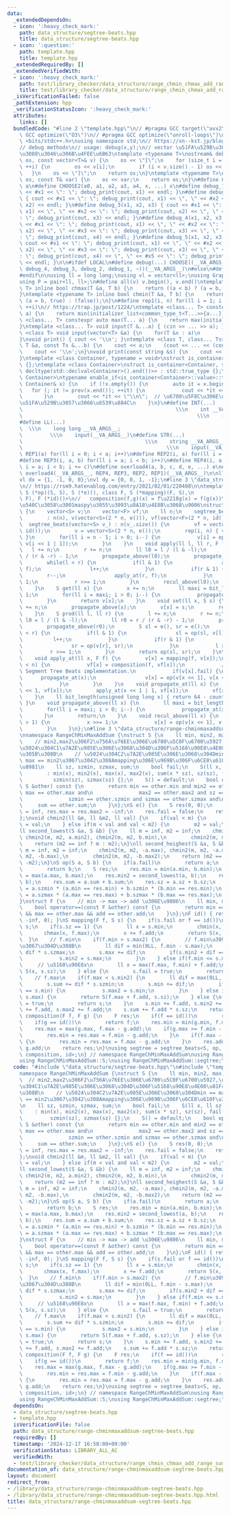 ```yaml
---
data:
  _extendedDependsOn:
  - icon: ':heavy_check_mark:'
    path: data_structure/segtree-beats.hpp
    title: data_structure/segtree-beats.hpp
  - icon: ':question:'
    path: template.hpp
    title: template.hpp
  _extendedRequiredBy: []
  _extendedVerifiedWith:
  - icon: ':heavy_check_mark:'
    path: test/library_checker/data_structure/range_chmin_chmax_add_range_sum.test.cpp
    title: test/library_checker/data_structure/range_chmin_chmax_add_range_sum.test.cpp
  _isVerificationFailed: false
  _pathExtension: hpp
  _verificationStatusIcon: ':heavy_check_mark:'
  attributes:
    links: []
  bundledCode: "#line 2 \"template.hpp\"\n// #pragma GCC target(\"avx2\")\n// #pragma\
    \ GCC optimize(\"O3\")\n// #pragma GCC optimize(\"unroll-loops\")\n\n#include\
    \ <bits/stdc++.h>\nusing namespace std;\n// https://xn--kst.jp/blog/2019/08/29/cpp-comp/\n\
    // debug methods\n// usage: debug(x,y);\n// vector \u51FA\u529B\u3067\u304D\u308B\
    \u3088\u3046\u306B\u4FEE\u6B63\ntemplate <typename T>\nostream& debug_print(ostream&\
    \ os, const vector<T>& v) {\n    os << \"[\";\n    for (size_t i = 0; i < v.size();\
    \ ++i) {\n        os << v[i];\n        if (i < v.size() - 1) os << \", \";\n \
    \   }\n    os << \"]\";\n    return os;\n}\ntemplate <typename T>\nostream& debug_print(ostream&\
    \ os, const T& var) {\n    os << var;\n    return os;\n}\n#define CHOOSE(a) CHOOSE2\
    \ a\n#define CHOOSE2(a0, a1, a2, a3, a4, x, ...) x\n#define debug_1(x1) { cout\
    \ << #x1 << \": \"; debug_print(cout, x1) << endl; }\n#define debug_2(x1, x2)\
    \ { cout << #x1 << \": \"; debug_print(cout, x1) << \", \" << #x2 << \": \"; debug_print(cout,\
    \ x2) << endl; }\n#define debug_3(x1, x2, x3) { cout << #x1 << \": \"; debug_print(cout,\
    \ x1) << \", \" << #x2 << \": \"; debug_print(cout, x2) << \", \" << #x3 << \"\
    : \"; debug_print(cout, x3) << endl; }\n#define debug_4(x1, x2, x3, x4) { cout\
    \ << #x1 << \": \"; debug_print(cout, x1) << \", \" << #x2 << \": \"; debug_print(cout,\
    \ x2) << \", \" << #x3 << \": \"; debug_print(cout, x3) << \", \" << #x4 << \"\
    : \"; debug_print(cout, x4) << endl; }\n#define debug_5(x1, x2, x3, x4, x5) {\
    \ cout << #x1 << \": \"; debug_print(cout, x1) << \", \" << #x2 << \": \"; debug_print(cout,\
    \ x2) << \", \" << #x3 << \": \"; debug_print(cout, x3) << \", \" << #x4 << \"\
    : \"; debug_print(cout, x4) << \", \" << #x5 << \": \"; debug_print(cout, x5)\
    \ << endl; }\n\n#ifdef LOCAL\n#define debug(...) CHOOSE((__VA_ARGS__, debug_5,\
    \ debug_4, debug_3, debug_2, debug_1, ~))(__VA_ARGS__)\n#else\n#define debug(...)\n\
    #endif\n\nusing ll = long long;\nusing vl = vector<ll>;\nusing Graph = vector<vector<ll>>;\n\
    using P = pair<ll, ll>;\n#define all(v) v.begin(), v.end()\ntemplate <typename\
    \ T> inline bool chmax(T &a, T b) {\n    return ((a < b) ? (a = b, true) : (false));\n\
    }\ntemplate <typename T> inline bool chmin(T &a, T b) {\n    return ((a > b) ?\
    \ (a = b, true) : (false));\n}\n#define rep1(i, n) for(ll i = 1; i <= ((ll)n);\
    \ ++i)\n// https://trap.jp/post/1224/\ntemplate <class... T> constexpr auto min(T...\
    \ a) {\n    return min(initializer_list<common_type_t<T...>>{a...});\n}\ntemplate\
    \ <class... T> constexpr auto max(T... a) {\n    return max(initializer_list<common_type_t<T...>>{a...});\n\
    }\ntemplate <class... T> void input(T &...a) { (cin >> ... >> a); }\ntemplate\
    \ <class T> void input(vector<T> &a) {\n    for(T &x : a)\n        cin >> x;\n\
    }\nvoid print() { cout << '\\n'; }\ntemplate <class T, class... Ts> void print(const\
    \ T &a, const Ts &...b) {\n    cout << a;\n    (cout << ... << (cout << ' ', b));\n\
    \    cout << '\\n';\n}\nvoid print(const string &s) {\n    cout << s << '\\n';\n\
    }\ntemplate <class Container, typename = void>\nstruct is_container : std::false_type\
    \ {};\ntemplate <class Container>\nstruct is_container<Container, std::void_t<decltype(std::declval<Container>().begin()),\
    \ decltype(std::declval<Container>().end())>> : std::true_type {};\ntemplate <class\
    \ Container>\ntypename enable_if<is_container<Container>::value>::type print(const\
    \ Container& x) {\n    if (!x.empty()) {\n        auto it = x.begin();\n     \
    \   for (; it != prev(x.end()); ++it) {\n            cout << *it << \" \";\n \
    \       }\n        cout << *it << \"\\n\";  // \u6700\u5F8C\u306E\u8981\u7D20\u3092\
    \u51FA\u529B\u3057\u3066\u6539\u884C\n    }\n}\n#define INT(...)             \
    \                                                  \\\n    int __VA_ARGS__;  \
    \                                                         \\\n    input(__VA_ARGS__)\n\
    #define LL(...)                                                              \
    \  \\\n    long long __VA_ARGS__;                                            \
    \         \\\n    input(__VA_ARGS__)\n#define STR(...)                       \
    \                                        \\\n    string __VA_ARGS__;         \
    \                                               \\\n    input(__VA_ARGS__)\n#define\
    \ REP1(a) for(ll i = 0; i < a; i++)\n#define REP2(i, a) for(ll i = 0; i < a; i++)\n\
    #define REP3(i, a, b) for(ll i = a; i < b; i++)\n#define REP4(i, a, b, c) for(ll\
    \ i = a; i < b; i += c)\n#define overload4(a, b, c, d, e, ...) e\n#define rep(...)\
    \ overload4(__VA_ARGS__, REP4, REP3, REP2, REP1)(__VA_ARGS__)\n\nll inf = 3e18;\n\
    vl dx = {1, -1, 0, 0};\nvl dy = {0, 0, 1, -1};\n#line 3 \"data_structure/segtree-beats.hpp\"\
    \n// https://rsm9.hatenablog.com/entry/2021/02/01/220408\n\ntemplate <class S,\
    \ S (*op)(S, S), S (*e)(), class F, S (*mapping)(F, S),\n          F (*composition)(F,\
    \ F), F (*id)()>\n//   composition(f,g)(x) = f\u2218g(x) = f(g(x))\n// acl\u3068\
    \u540C\u3058\u3001maspy\u3055\u3093\u8A18\u4E8B\u3068\u9006\nstruct segtree_beats\
    \ {\n    vector<S> v;\n    vector<F> vf;\n    ll n;\n    segtree_beats(ll n)\n\
    \        : n(n), v(vector<S>(2 * n, e())), vf(vector<F>(2 * n, id())) {};\n  \
    \  segtree_beats(vector<S> v_) : n(v_.size()) {\n        vf = vector<F>(2 * n,\
    \ id());\n        v = vector<S>(2 * n, e());\n        rep(i, n) { v[i + n] = v_[i];\
    \ }\n        for(ll i = n - 1; i > 0; i--) {\n            v[i] = op(v[i << 1],\
    \ v[i << 1 | 1]);\n        }\n    }\n    void apply(ll l, ll r, F f) {\n     \
    \   l += n;\n        r += n;\n        ll l0 = l / (l & -l);\n        ll r0 = r\
    \ / (r & -r) - 1;\n        propagate_above(l0);\n        propagate_above(r0);\n\
    \        while(l < r) {\n            if(l & 1) {\n                apply_at(l,\
    \ f);\n                l++;\n            }\n            if(r & 1) {\n        \
    \        r--;\n                apply_at(r, f);\n            }\n            l >>=\
    \ 1;\n            r >>= 1;\n        }\n        recul_above(l0);\n        recul_above(r0);\n\
    \    }\n    S get(ll x) {\n        x += n;\n        ll maxi = bit_length(x) -\
    \ 1;\n        for(ll i = maxi; i > 0; i--) {\n            propagate_at(x >> i);\n\
    \        }\n        return v[x];\n    }\n    void set(ll x, S s) {\n        x\
    \ += n;\n        propagate_above(x);\n        v[x] = s;\n        recul_above(x);\n\
    \    }\n    S prod(ll l, ll r) {\n        l += n;\n        r += n;\n        ll\
    \ l0 = l / (l & -l);\n        ll r0 = r / (r & -r) - 1;\n        propagate_above(l0);\n\
    \        propagate_above(r0);\n        S sl = e(), sr = e();\n        while(l\
    \ < r) {\n            if(l & 1) {\n                sl = op(sl, v[l]);\n      \
    \          l++;\n            }\n            if(r & 1) {\n                r--;\n\
    \                sr = op(v[r], sr);\n            }\n            l >>= 1;\n   \
    \         r >>= 1;\n        }\n        return op(sl, sr);\n    }\n\n  private:\n\
    \    void apply_at(ll x, F f) {\n        v[x] = mapping(f, v[x]);\n        if(x\
    \ < n) {\n            vf[x] = composition(f, vf[x]);\n            // Added for\
    \ Segment Tree Beats implementation.\n            if(v[x].fail) {\n          \
    \      propagate_at(x);\n                v[x] = op(v[x << 1], v[x << 1 | 1]);\n\
    \            }\n        }\n    }\n    void propagate_at(ll x) {\n        apply_at(x\
    \ << 1, vf[x]);\n        apply_at(x << 1 | 1, vf[x]);\n        vf[x] = id();\n\
    \    }\n    ll bit_length(unsigned long long x) { return 64 - countl_zero(x);\
    \ }\n    void propagate_above(ll x) {\n        ll maxi = bit_length(x) - 1;\n\
    \        for(ll i = maxi; i > 0; i--) {\n            propagate_at(x >> i);\n \
    \       }\n        return;\n    }\n    void recul_above(ll x) {\n        while(x\
    \ > 1) {\n            x >>= 1;\n            v[x] = op(v[x << 1], v[x << 1 | 1]);\n\
    \        }\n    }\n};\n#line 3 \"data_structure/range-chminmaxaddsum-segtree-beats.hpp\"\
    \nnamespace RangeChMinMaxAddSum {\nstruct S {\n    ll min, min2, max, max2;\n\
    \    // min2,max2\u306F2\u756A\u76EE\u306E\u6700\u5C0F\u6700\u5927,\u4F46\u3057\
    \u5024\u304C1\u7A2E\u985E\u306E\u3068\u304D\u306F\u5168\u90E8\u4E00\u81F4\u3055\
    \u305B\u308B\n    // \u5024\u304C2\u7A2E\u985E\u306E\u3068\u304Dmin == max2 and\
    \ max == min2\u3067\u3042\u308Amapping\u306E\u969B\u306F\u6CE8\u610F\u304C\u5FC5\
    \u8981\n    ll sz, szmin, szmax, sum;\n    bool fail;\n    S(ll x, ll sz = 1)\n\
    \        : min(x), min2(x), max(x), max2(x), sum(x * sz), sz(sz), fail(false),\n\
    \          szmin(sz), szmax(sz) {};\n    S() = default;\n    bool operator==(const\
    \ S &other) const {\n        return min == other.min and min2 == other.min2 and\
    \ max == other.max and\n               max2 == other.max2 and sz == other.sz and\n\
    \               szmin == other.szmin and szmax == other.szmax and\n          \
    \     sum == other.sum;\n    }\n};\nS e() {\n    S res(0, 0);\n    res.min = res.min2\
    \ = inf, res.max = res.max2 = -inf;\n    res.fail = false;\n    return res;\n\
    };\nvoid chmin2(ll &m, ll &m2, ll val) {\n    if(val < m) {\n        m2 = m, m\
    \ = val;\n    } else if(m < val and val < m2) {\n        m2 = val;\n    }\n}\n\
    ll second_lowest(S &a, S &b) {\n    ll m = inf, m2 = inf;\n    chmin2(m, m2, a.min),\
    \ chmin2(m, m2, a.min2), chmin2(m, m2, b.min),\n        chmin2(m, m2, b.min2);\n\
    \    return (m2 == inf ? m : m2);\n}\nll second_heighest(S &a, S &b) {\n    ll\
    \ m = inf, m2 = inf;\n    chmin2(m, m2, -a.max), chmin2(m, m2, -a.max2), chmin2(m,\
    \ m2, -b.max),\n        chmin2(m, m2, -b.max2);\n    return (m2 == inf ? -m :\
    \ -m2);\n}\nS op(S a, S b) {\n    if(a.fail)\n        return a;\n    if(b.fail)\n\
    \        return b;\n    S res;\n    res.min = min(a.min, b.min);\n    res.max\
    \ = max(a.max, b.max);\n    res.min2 = second_lowest(a, b);\n    res.max2 = second_heighest(a,\
    \ b);\n    res.sum = a.sum + b.sum;\n    res.sz = a.sz + b.sz;\n    res.szmin\
    \ = a.szmin * (a.min == res.min) + b.szmin * (b.min == res.min);\n    res.szmax\
    \ = a.szmax * (a.max == res.max) + b.szmax * (b.max == res.max);\n    return res;\n\
    }\nstruct F {\n    // min -> max -> add \u306E\u9806\n    ll min, max, add;\n\
    \    bool operator==(const F &other) const {\n        return min == other.min\
    \ && max == other.max && add == other.add;\n    }\n};\nF id() { return F(inf,\
    \ -inf, 0); }\nS mapping(F f, S s) {\n    if(s.fail or f == id())\n        return\
    \ s;\n    if(s.sz == 1) {\n        ll x = s.min;\n        chmin(x, f.min);\n \
    \       chmax(x, f.max);\n        x += f.add;\n        return S(x, s.sz);\n  \
    \  }\n    // f.min\n    if(f.min > s.max2) {\n        // f.min\u3092\u51E6\u7406\
    \u3067\u304D\u308B\n        ll dif = min(0LL, f.min - s.max);\n        s.sum +=\
    \ dif * s.szmax;\n        s.max += dif;\n        if(s.min2 + dif == s.max) {\n\
    \            s.min2 = s.max;\n        }\n    } else if(f.min <= s.min) {\n   \
    \     // \u5168\u90E8x\n        ll x = max(f.max, f.min) + f.add;\n        return\
    \ S(x, s.sz);\n    } else {\n        s.fail = true;\n        return s;\n    }\n\
    \    // f.max\n    if(f.max < s.min2) {\n        ll dif = max(0LL, f.max - s.min);\n\
    \        s.sum += dif * s.szmin;\n        s.min += dif;\n        if(s.max2 + dif\
    \ == s.min) {\n            s.max2 = s.min;\n        }\n    } else if(f.max >=\
    \ s.max) {\n        return S(f.max + f.add, s.sz);\n    } else {\n        s.fail\
    \ = true;\n        return s;\n    }\n    s.min += f.add, s.min2 += f.add, s.max\
    \ += f.add, s.max2 += f.add;\n    s.sum += f.add * s.sz;\n    return s;\n}\nF\
    \ composition(F f, F g) {\n    F res;\n    if(f == id())\n        return g;\n\
    \    if(g == id())\n        return f;\n    res.min = min(g.min, f.min - g.add);\n\
    \    res.max = max(g.max, f.max - g.add);\n    if(g.max >= f.min - g.add) {\n\
    \        res.min = res.max = f.min - g.add;\n    }\n    if(f.max - g.add >= g.min)\
    \ {\n        res.min = res.max = f.max - g.add;\n    }\n    res.add = f.add +\
    \ g.add;\n    return res;\n}\nusing segtree = segtree_beats<S, op, e, F, mapping,\
    \ composition, id>;\n} // namespace RangeChMinMaxAddSum\nusing RangeChMinMaxAddSum::F;\n\
    using RangeChMinMaxAddSum::S;\nusing RangeChMinMaxAddSum::segtree;\n"
  code: "#include \"data_structure/segtree-beats.hpp\"\n#include \"template.hpp\"\n\
    namespace RangeChMinMaxAddSum {\nstruct S {\n    ll min, min2, max, max2;\n  \
    \  // min2,max2\u306F2\u756A\u76EE\u306E\u6700\u5C0F\u6700\u5927,\u4F46\u3057\u5024\
    \u304C1\u7A2E\u985E\u306E\u3068\u304D\u306F\u5168\u90E8\u4E00\u81F4\u3055\u305B\
    \u308B\n    // \u5024\u304C2\u7A2E\u985E\u306E\u3068\u304Dmin == max2 and max\
    \ == min2\u3067\u3042\u308Amapping\u306E\u969B\u306F\u6CE8\u610F\u304C\u5FC5\u8981\
    \n    ll sz, szmin, szmax, sum;\n    bool fail;\n    S(ll x, ll sz = 1)\n    \
    \    : min(x), min2(x), max(x), max2(x), sum(x * sz), sz(sz), fail(false),\n \
    \         szmin(sz), szmax(sz) {};\n    S() = default;\n    bool operator==(const\
    \ S &other) const {\n        return min == other.min and min2 == other.min2 and\
    \ max == other.max and\n               max2 == other.max2 and sz == other.sz and\n\
    \               szmin == other.szmin and szmax == other.szmax and\n          \
    \     sum == other.sum;\n    }\n};\nS e() {\n    S res(0, 0);\n    res.min = res.min2\
    \ = inf, res.max = res.max2 = -inf;\n    res.fail = false;\n    return res;\n\
    };\nvoid chmin2(ll &m, ll &m2, ll val) {\n    if(val < m) {\n        m2 = m, m\
    \ = val;\n    } else if(m < val and val < m2) {\n        m2 = val;\n    }\n}\n\
    ll second_lowest(S &a, S &b) {\n    ll m = inf, m2 = inf;\n    chmin2(m, m2, a.min),\
    \ chmin2(m, m2, a.min2), chmin2(m, m2, b.min),\n        chmin2(m, m2, b.min2);\n\
    \    return (m2 == inf ? m : m2);\n}\nll second_heighest(S &a, S &b) {\n    ll\
    \ m = inf, m2 = inf;\n    chmin2(m, m2, -a.max), chmin2(m, m2, -a.max2), chmin2(m,\
    \ m2, -b.max),\n        chmin2(m, m2, -b.max2);\n    return (m2 == inf ? -m :\
    \ -m2);\n}\nS op(S a, S b) {\n    if(a.fail)\n        return a;\n    if(b.fail)\n\
    \        return b;\n    S res;\n    res.min = min(a.min, b.min);\n    res.max\
    \ = max(a.max, b.max);\n    res.min2 = second_lowest(a, b);\n    res.max2 = second_heighest(a,\
    \ b);\n    res.sum = a.sum + b.sum;\n    res.sz = a.sz + b.sz;\n    res.szmin\
    \ = a.szmin * (a.min == res.min) + b.szmin * (b.min == res.min);\n    res.szmax\
    \ = a.szmax * (a.max == res.max) + b.szmax * (b.max == res.max);\n    return res;\n\
    }\nstruct F {\n    // min -> max -> add \u306E\u9806\n    ll min, max, add;\n\
    \    bool operator==(const F &other) const {\n        return min == other.min\
    \ && max == other.max && add == other.add;\n    }\n};\nF id() { return F(inf,\
    \ -inf, 0); }\nS mapping(F f, S s) {\n    if(s.fail or f == id())\n        return\
    \ s;\n    if(s.sz == 1) {\n        ll x = s.min;\n        chmin(x, f.min);\n \
    \       chmax(x, f.max);\n        x += f.add;\n        return S(x, s.sz);\n  \
    \  }\n    // f.min\n    if(f.min > s.max2) {\n        // f.min\u3092\u51E6\u7406\
    \u3067\u304D\u308B\n        ll dif = min(0LL, f.min - s.max);\n        s.sum +=\
    \ dif * s.szmax;\n        s.max += dif;\n        if(s.min2 + dif == s.max) {\n\
    \            s.min2 = s.max;\n        }\n    } else if(f.min <= s.min) {\n   \
    \     // \u5168\u90E8x\n        ll x = max(f.max, f.min) + f.add;\n        return\
    \ S(x, s.sz);\n    } else {\n        s.fail = true;\n        return s;\n    }\n\
    \    // f.max\n    if(f.max < s.min2) {\n        ll dif = max(0LL, f.max - s.min);\n\
    \        s.sum += dif * s.szmin;\n        s.min += dif;\n        if(s.max2 + dif\
    \ == s.min) {\n            s.max2 = s.min;\n        }\n    } else if(f.max >=\
    \ s.max) {\n        return S(f.max + f.add, s.sz);\n    } else {\n        s.fail\
    \ = true;\n        return s;\n    }\n    s.min += f.add, s.min2 += f.add, s.max\
    \ += f.add, s.max2 += f.add;\n    s.sum += f.add * s.sz;\n    return s;\n}\nF\
    \ composition(F f, F g) {\n    F res;\n    if(f == id())\n        return g;\n\
    \    if(g == id())\n        return f;\n    res.min = min(g.min, f.min - g.add);\n\
    \    res.max = max(g.max, f.max - g.add);\n    if(g.max >= f.min - g.add) {\n\
    \        res.min = res.max = f.min - g.add;\n    }\n    if(f.max - g.add >= g.min)\
    \ {\n        res.min = res.max = f.max - g.add;\n    }\n    res.add = f.add +\
    \ g.add;\n    return res;\n}\nusing segtree = segtree_beats<S, op, e, F, mapping,\
    \ composition, id>;\n} // namespace RangeChMinMaxAddSum\nusing RangeChMinMaxAddSum::F;\n\
    using RangeChMinMaxAddSum::S;\nusing RangeChMinMaxAddSum::segtree;"
  dependsOn:
  - data_structure/segtree-beats.hpp
  - template.hpp
  isVerificationFile: false
  path: data_structure/range-chminmaxaddsum-segtree-beats.hpp
  requiredBy: []
  timestamp: '2024-12-17 16:58:00+09:00'
  verificationStatus: LIBRARY_ALL_AC
  verifiedWith:
  - test/library_checker/data_structure/range_chmin_chmax_add_range_sum.test.cpp
documentation_of: data_structure/range-chminmaxaddsum-segtree-beats.hpp
layout: document
redirect_from:
- /library/data_structure/range-chminmaxaddsum-segtree-beats.hpp
- /library/data_structure/range-chminmaxaddsum-segtree-beats.hpp.html
title: data_structure/range-chminmaxaddsum-segtree-beats.hpp
---
```

